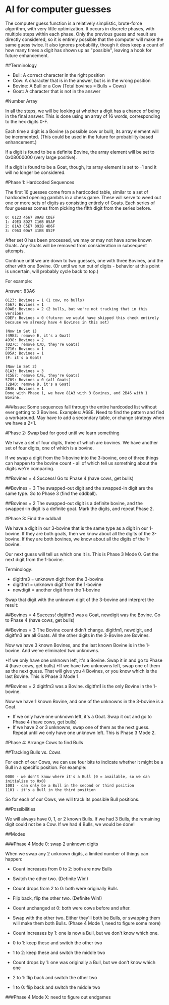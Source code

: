 AI for computer guesses
=======================

The computer guess function is a relatively simplistic, brute-force algorithm, with very little optimization. It occurs in discrete phases, with multiple steps within each phase. Only the previous guess and result are directly considered, so it is entirely possible that the computer will make the same guess twice. It also ignores probability, though it does keep a count of how many times a digit has shown up as "possible", leaving a hook for future enhancement.

##Terminology

* Bull: A correct character in the right position
* Cow: A character that is in the answer, but is in the wrong position
* Bovine: A Bull or a Cow (Total bovines = Bulls + Cows)
* Goat: A character that is not in the answer

#Number Array

In all the steps, we will be looking at whether a digit has a chance of being in the final answer. This is done using an array of 16 words, corresponding to the hex digits 0-F.

Each time a digit is a Bovine (a possible cow or bull), its array element will be incremented. (This could be used in the future for probability-based enhancement.)

If a digit is found to be a definite Bovine, the array element will be set to 0x08000000 (very large positive).

If a digit is found to be a Goat, though, its array element is set to -1 and it will no longer be considered.

#Phase 1: Hardcoded Sequences

The first 16 guesses come from a hardcoded table, similar to a set of hardcoded opening gambits in a chess game. These will serve to weed out one or more sets of digits as consisting entirely of Goats. Each series of four guesses comes from picking the fifth digit from the series before.

    0: 0123 4567 89AB CDEF
    1: 49E3 8D27 C16B 05AF
    2: 81A3 C5E7 092B 4D6F
    3: C963 0DA7 41EB 852F

After set 0 has been processed, we may or may not have some known Goats. Any Goats will be removed from consideration in subsequent attempts.

Continue until we are down to two guesses, one with three Bovines, and the other with one Bovine. (Or until we run out of digits - behavior at this point is uncertain, will probably cycle back to top.)

For example:

Answer: 83A6

    0123: Bovines = 1 (1 cow, no bulls)
    4567: Bovines = 1
    89AB: Bovines = 2 (2 bulls, but we're not tracking that in this version)
    CDEF: Bovines = 0 (future: we would have skipped this check entirely because we already have 4 Bovines in this set)

    (Now in Set 1)
    (49E3: remove E, it's a Goat)
    4938: Bovines = 2
    (D27C: remove C/D, they're Goats)
    2716: Bovines = 1
    B05A: Bovines = 1
    (F: it's a Goat)

    (Now in Set 2)
    81A3: Bovines = 3
    (C5E7: remove C/E, they're Goats)
    5709: Bovines = 0 (all Goats)
    (2B4D: remove D, it's a Goat)
    2B46: Bovines = 1
    Done with Phase 1, we have 81A3 with 3 Bovines, and 2B46 with 1 Bovine.

###Issue:
Some sequences fall through the entire hardcoded list without ever getting to 3 Bovines. Examples: A68E. Need to find the pattern and find a workaround. May have to add a secondary table, or change strategy when we have a 2+1.

#Phase 2: Swap bad for good until we learn something

We have a set of four digits, three of which are bovines. We have another set of four digits, one of which is a bovine.

If we swap a digit from the 1-bovine into the 3-bovine, one of three things can happen to the bovine count - all of which tell us something about the digits we're comparing.

##Bovines = 4
Success! Go to Phase 4 (have cows, get bulls)

##Bovines = 3
The swapped-out digit and the swapped-in digit are the same type. Go to Phase 3 (find the oddball).

##Bovines = 2
The swapped-out digit is a definite bovine, and the swapped-in digit is a definite goat. Mark the digits, and repeat Phase 2.

#Phase 3: Find the oddball

We have a digit in our 3-bovine that is the same type as a digit in our 1-bovine. If they are both goats, then we know about all the digits of the 3-bovine. If they are both bovines, we know about all the digits of the 1-bovine.

Our next guess will tell us which one it is. This is Phase 3 Mode 0. Get the next digit from the 1-bovine.

Terminology:
* digitfm3 = unknown digit from the 3-bovine
* digitfm1 = unknown digit from the 1-bovine
* newdigit = another digit from the 1-bovine

Swap that digit with the unknown digit of the 3-bovine and interpret the result:

##Bovines = 4
Success! digitfm3 was a Goat, newdigit was the Bovine. Go to Phase 4 (have cows, get bulls)

##Bovines = 3
The Bovine count didn't change. digitfm1, newdigit, and digitfm3 are all Goats. All the other digits in the 3-Bovine are Bovines.

Now we have 3 known Bovines, and the last known Bovine is in the 1-bovine. And we've eliminated two unknowns.

*If we only have one unknown left, it's a Bovine. Swap it in and go to Phase 4 (have cows, get bulls)
*If we have two unknowns left, swap one of them as the next guess. That will give you 4 Bovines, or you know which is the last Bovine. This is Phase 3 Mode 1.

##Bovines = 2
digitfm3 was a Bovine. digitfm1 is the only Bovine in the 1-bovine.

Now we have 1 known Bovine, and one of the unknowns in the 3-bovine is a Goat.

* If we only have one unknown left, it's a Goat. Swap it out and go to Phase 4 (have cows, get bulls)
* If we have 2 or 3 unknowns, swap one of them as the next guess. Repeat until we only have one unknown left. This is Phase 3 Mode 2.

#Phase 4: Arrange Cows to find Bulls

##Tracking Bulls vs. Cows

For each of our Cows, we can use four bits to indicate whether it might be a Bull in a specific position. For example:

    0000 - we don't know where it's a Bull (0 = available, so we can initialize to 0x0)
    1001 - can only be a Bull in the second or third position
    1101 - it's a Bull in the third position

So for each of our Cows, we will track its possible Bull positions.

##Possibilities

We will always have 0, 1, or 2 known Bulls. If we had 3 Bulls, the remaining digit could not be a Cow. If we had 4 Bulls, we would be done!

##Modes

###Phase 4 Mode 0: swap 2 unknown digits

When we swap any 2 unknown digits, a limited number of things can happen:

* Count increases from 0 to 2: both are now Bulls
 * Switch the other two. (Definite Win!)

* Count drops from 2 to 0: both were originally Bulls
 * Flip back, flip the other two. (Definite Win!)

* Count unchanged at 0: both were cows before and after.
 * Swap with the other two. Either they'll both be Bulls, or swapping them will make them both Bulls. (Phase 4 Mode 1, need to figure some more)

* Count increases by 1: one is now a Bull, but we don't know which one. 
 * 0 to 1: keep these and switch the other two
 * 1 to 2: keep these and switch the middle two

* Count drops by 1: one was originally a Bull, but we don't know which one
 * 2 to 1: flip back and switch the other two
 * 1 to 0: flip back and switch the middle two

###Phase 4 Mode X: need to figure out endgames

